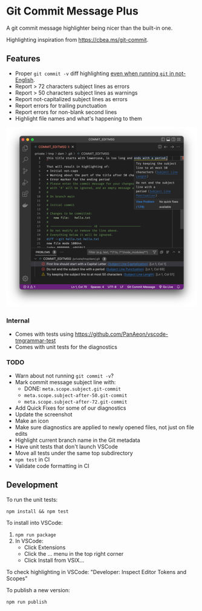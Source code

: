 # Git Commit Message Plus

A git commit message highlighter being nicer than the built-in one.

Highlighting inspiration from <https://cbea.ms/git-commit>.

## Features

- Proper `git commit -v` diff highlighting [even when running `git` in
  not-English](https://github.com/textmate/git.tmbundle/issues/60).
- Report > 72 characters subject lines as errors
- Report > 50 characters subject lines as warnings
- Report not-capitalized subject lines as errors
- Report errors for trailing punctuation
- Report errors for non-blank second lines
- Highlight file names and what's happening to them

<!-- FIXME: Add an animated demo here! -->

![Highlighted Git commit message](images/screenshot.png)

### Internal

- Comes with tests using <https://github.com/PanAeon/vscode-tmgrammar-test>
- Comes with unit tests for the diagnostics

### TODO

- Warn about not running `git commit -v`?
- Mark commit message subject line with:
  - DONE: `meta.scope.subject.git-commit`
  - `meta.scope.subject-after-50.git-commit`
  - `meta.scope.subject-after-72.git-commit`
- Add Quick Fixes for some of our diagnostics
- Update the screenshot
- Make an icon
- Make sure diagnostics are applied to newly opened files, not just on file
  edits
- Highlight current branch name in the Git metadata
- Have unit tests that don't launch VSCode
- Move all tests under the same top subdirectory
- `npm test` in CI
- Validate code formatting in CI

## Development

To run the unit tests:

```
npm install && npm test
```

To install into VSCode:

1. `npm run package`
1. In VSCode:
   - Click Extensions
   - Click the ... menu in the top right corner
   - Click Install from VSIX...

To check highlighting in VSCode: "Developer: Inspect Editor Tokens and Scopes"

To publish a new version:

```
npm run publish
```


[git-rebase]: https://github.com/microsoft/vscode/blob/b5aa3e0a3d3cdac2c44c022182ca2f238949a444/extensions/git-base/package.json#L60-L73